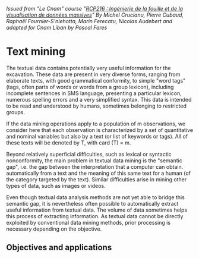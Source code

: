 *Issued from "Le Cnam" course "[RCP216 : Ingénierie de la fouille et de la visualisation de données massives](http://cedric.cnam.fr/vertigo/Cours/RCP216)" By Michel Crucianu, Pierre Cubaud, Raphaël Fournier-S'niehotta, Marin Ferecatu, Nicolas Audebert and adapted for Cnam Liban by Pascal Fares*

# Text mining

The textual data contains potentially very useful information for the excavation. These data are present in very diverse forms, ranging from elaborate texts, with good grammatical conformity, to simple "word tags" (tags, often parts of words or words from a group lexicon), including incomplete sentences in SMS language, presenting a particular lexicon, numerous spelling errors and a very simplified syntax. This data is intended to be read and understood by humans, sometimes belonging to restricted groups.

If the data mining operations apply to a population of m observations, we consider here that each observation is characterized by a set of quantitative and nominal variables but also by a text (or list of keywords or tags). All of these texts will be denoted by T, with card (T) = m.

Beyond relatively superficial difficulties, such as lexical or syntactic nonconformity, the main problem in textual data mining is the "semantic gap", i.e. the gap between the interpretation that a computer can obtain. automatically from a text and the meaning of this same text for a human (of the category targeted by the text). Similar difficulties arise in mining other types of data, such as images or videos.

Even though textual data analysis methods are not yet able to bridge this semantic gap, it is nevertheless often possible to automatically extract useful information from textual data. The volume of data sometimes helps this process of extracting information. As textual data cannot be directly exploited by conventional data mining methods, prior processing is necessary depending on the objective.

## Objectives and applications